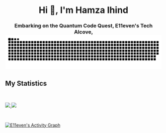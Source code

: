 <h1 align="center">Hi 👋, I'm Hamza Ihind</h1>
<h3 align="center">Embarking on the Quantum Code Quest, E11even's Tech Alcove,
<div align="center">
  <a href="https://1999azzar.github.io/1999AZZAR/">
  <img  src="https://github.com/1999AZZAR/1999AZZAR/blob/main/resources/img/grid-snake.svg"
       alt="snake" /></a>
</div>

## My Statistics

<br/>
<p align="left">
  <a href="https://github.com/hamza-ihind">
  <img width="49.5%" src="https://github-readme-stats.vercel.app/api?username=hamza-ihind&show_icons=true&theme=tokyonight" />
    <img width="49.5%" src="https://github-readme-streak-stats.herokuapp.com/?user=hamza-ihind&theme=tokyonight" />
  </a>
</p>
<br>

[![E11even's Activity Graph](https://activity-graph.herokuapp.com/graph?username=hamza-ihind&custom_title=maria%20aboulaala's%20Contribution%20Graph&theme=tokyonight&)](https://github.com/maria-aboulaala)
